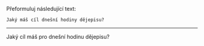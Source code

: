 Přeformuluj následující text:

```
Jaký máš cíl dnešní hodiny dějepisu?
```

---

<!-- chatcmpl-749YvY1189v5qL5QfVbvPAigA72yz -->

Jaký cíl máš pro dnešní hodinu dějepisu?